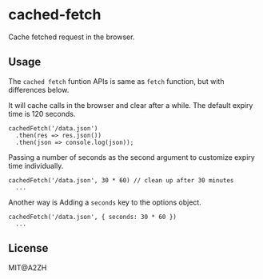 # cached-fetch
Cache fetched request in the browser.

## Usage

The `cached fetch` funtion APIs is same as `fetch` function, but with differences below.

It will cache calls in the browser and clear after a while. The default expiry time is 120 seconds.

```
cachedFetch('/data.json')
  .then(res => res.json())
  .then(json => console.log(json));
```

Passing a number of seconds as the second argument to customize expiry time individually.

```
cachedFetch('/data.json', 30 * 60) // clean up after 30 minutes
  ...
```

Another way is Adding a `seconds` key to the options object.

```
cachedFetch('/data.json', { seconds: 30 * 60 })
  ...
```

## License

MIT@A2ZH
